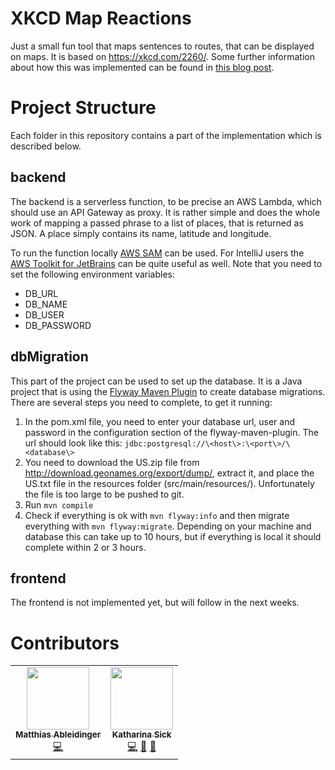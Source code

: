 # XKCD Map Reactions
Just a small fun tool that maps sentences to routes, that can be displayed on maps. It is based on https://xkcd.com/2260/. Some further information about how this was implemented can be found in [this blog post](https://ksick.dev/implementing-xkcds-map-reactions).

# Project Structure
Each folder in this repository contains a part of the implementation which is described below. 

## backend
The backend is a serverless function, to be precise an AWS Lambda, which should use an API Gateway as proxy. It is rather simple and does the whole work of mapping a passed phrase to a list of places, that is returned as JSON. A place simply contains its name, latitude and longitude. 

To run the function locally [AWS SAM](https://docs.aws.amazon.com/serverless-application-model/latest/developerguide/serverless-test-and-debug.html) can be used. For IntelliJ users the [AWS Toolkit for JetBrains](https://docs.aws.amazon.com/toolkit-for-jetbrains/latest/userguide/welcome.html) can be quite useful as well. Note that you need to set the following environment variables:

* DB_URL	
* DB_NAME
* DB_USER
* DB_PASSWORD

## dbMigration
This part of the project can be used to set up the database. It is a Java project that is using the [Flyway Maven Plugin](https://flywaydb.org/getstarted/firststeps/maven) to create database migrations. There are several steps you need to complete, to get it running:

1. In the pom.xml file, you need to enter your database url, user and password in the configuration section of the flyway-maven-plugin. The url should look like this: `jdbc:postgresql://\<host\>:\<port\>/\<database\>`
2. You need to download the US.zip file from http://download.geonames.org/export/dump/, extract it, and place the US.txt file in the resources folder (src/main/resources/). Unfortunately the file is too large to be pushed to git.
3. Run `mvn compile`
4. Check if everything is ok with `mvn flyway:info` and then migrate everything with `mvn flyway:migrate`. Depending on your machine and database this can take up to 10 hours, but if everything is local it should complete within 2 or 3 hours.

## frontend
The frontend is not implemented yet, but will follow in the next weeks.

# Contributors
<!-- ALL-CONTRIBUTORS-LIST:START - Do not remove or modify this section -->
<!-- prettier-ignore-start -->
<!-- markdownlint-disable -->
<table>
  <tr>
    <td align="center"><a href="https://github.com/kadhonn"><img src="https://avatars3.githubusercontent.com/u/6959841?v=4" width="100px;" alt=""/><br /><sub><b>Matthias Ableidinger</b></sub></a><br /><a href="https://github.com/KatharinaSick/xkcd-map-reactions/commits?author=kadhonn" title="Code">💻</a></td>
    <td align="center"><a href="https://github.com/KatharinaSick"><img src="https://avatars2.githubusercontent.com/u/9420018?v=4" width="100px;" alt=""/><br /><sub><b>Katharina Sick</b></sub></a><br /><a href="https://github.com/KatharinaSick/xkcd-map-reactions/commits?author=KatharinaSick" title="Code">💻</a> <a href="#blog-KatharinaSick" title="Blogposts">📝</a> <a href="#ideas-KatharinaSick" title="Ideas, Planning, & Feedback">🤔</a></td>
  </tr>
</table>

<!-- markdownlint-enable -->
<!-- prettier-ignore-end -->
<!-- ALL-CONTRIBUTORS-LIST:END -->
